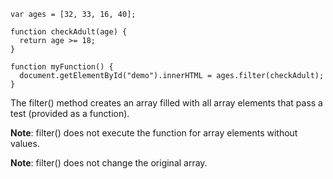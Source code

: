 ```
var ages = [32, 33, 16, 40];

function checkAdult(age) {
  return age >= 18;
}

function myFunction() {
  document.getElementById("demo").innerHTML = ages.filter(checkAdult);
}
```

The filter() method creates an array filled with all array elements that pass a test (provided as a function).

**Note**: filter() does not execute the function for array elements without values.

**Note**: filter() does not change the original array.